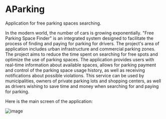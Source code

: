 # AParking
Application for free parking spaces searching.

In the modern world, the number of cars is growing exponentially. "Free Parking Space Finder" is an integrated system designed to facilitate the process of finding and paying for parking for drivers.
The project's area of application includes urban infrastructure and commercial parking zones. The project aims to reduce the time spent on searching for free spots and optimize the use of parking spaces. The application provides users with real-time information about available spaces, allows for parking payment and control of the parking space usage history, as well as receiving notifications about possible violations.
This service can be used by municipalities, owners of private parking lots and shopping centers, as well as drivers wishing to save time and money when searching for and paying for parking.

Here is the main screen of the application:

![image](https://github.com/Mike-cloud-17/AParking/assets/65617930/e473cfd6-5ad0-4e47-97ed-9fd5ec0f30bc)
